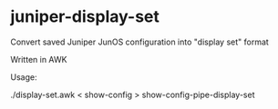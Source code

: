# juniper-display-set

Convert saved Juniper JunOS configuration into "display set" format

Written in AWK

Usage:

./display-set.awk < show-config > show-config-pipe-display-set
